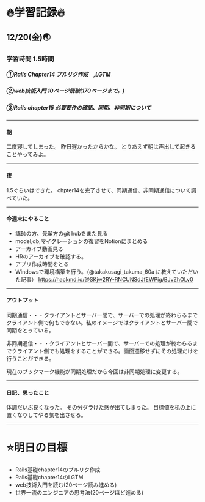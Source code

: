 # 🔥学習記録🔥
## 12/20(金)🌏
### 学習時間 1.5時間
##### ①Rails Chapter14 プルリク作成　,LGTM
##### ②web技術入門 10ページ読破(170ページまで。)
##### ③Rails chapter15 必要要件の確認、同期、非同期について

***
#### 朝
二度寝してしまった。
昨日遅かったからかな。
とりあえず朝は声出して起きることやってみよ。

***
#### 夜
1.5ぐらいはできた。
chpter14を完了させて、同期通信、非同期通信について調べていた。

***
#### 今週末にやること
- 講師の方、先輩方のgit hubをまた見る
- model,db,マイグレーションの復習をNotionにまとめる
- アーカイブ動画見る
- HRのアーカイブを確認する。
- アプリ作成時間をとる
- Windowsで環境構築を行う。（@takakusagi_takuma_60a に教えていただいた記事）
  https://hackmd.io/@SKjw2RY-RNCUNSdJfEWPig/BJvZhOLv0

***
#### アウトプット
同期通信・・・クライアントとサーバー間で、サーバーでの処理が終わらるまでクライアント側で何もできない。私のイメージではクライアントとサーバー間で同期をとっている。

非同期通信・・・クライアントとサーバー間で、サーバーでの処理が終わらるまでクライアント側でも処理をすることができる。画面遷移せずにその処理だけを行うことができる。

現在のブックマーク機能が同期処理だから今回は非同期処理に変更する。

***
#### 日記、思ったこと
体調だいぶ良くなった。
その分ダラけた感が出てしまった。
目標値を机の上に置くなりしてやる気を出させる。

***
# ⭐️明日の目標
- Rails基礎chapter14のプルリク作成
- Rails基礎chapter14のLGTM
- web技術入門を読む(20ページ読み進める)
- 世界一流のエンジニアの思考法(20ページほど進める)